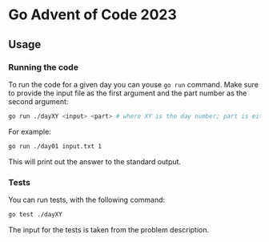 # Go Advent of Code 2023

## Usage

### Running the code

To run the code for a given day you can youse `go run` command.
Make sure to provide the input file as the first argument and the part number as the second argument:

```sh
go run ./dayXY <input> <part> # where XY is the day number; part is either 1 or 2
```

For example:

```sh
go run ./day01 input.txt 1
```

This will print out the answer to the standard output.

### Tests

You can run tests, with the following command:

```sh
go test ./dayXY
```

The input for the tests is taken from the problem description.
